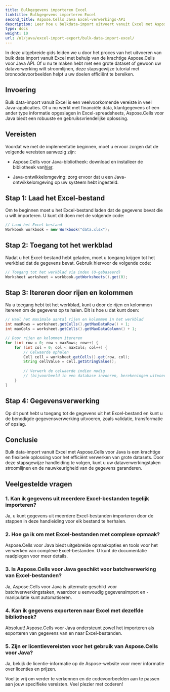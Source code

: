 ```yaml
---
title: Bulkgegevens importeren Excel
linktitle: Bulkgegevens importeren Excel
second_title: Aspose.Cells Java Excel-verwerkings-API
description: Leer hoe u bulkdata-import uitvoert vanuit Excel met Aspose.Cells voor Java API. Stroomlijn uw dataverwerking met deze stapsgewijze handleiding.
type: docs
weight: 10
url: /nl/java/excel-import-export/bulk-data-import-excel/
---
```


In deze uitgebreide gids leiden we u door het proces van het uitvoeren van bulk data import vanuit Excel met behulp van de krachtige Aspose.Cells voor Java API. Of u nu te maken hebt met een grote dataset of gewoon uw dataverwerking wilt stroomlijnen, deze stapsgewijze tutorial met broncodevoorbeelden helpt u uw doelen efficiënt te bereiken.

## Invoering

Bulk data-import vanuit Excel is een veelvoorkomende vereiste in veel Java-applicaties. Of u nu werkt met financiële data, klantgegevens of een ander type informatie opgeslagen in Excel-spreadsheets, Aspose.Cells voor Java biedt een robuuste en gebruiksvriendelijke oplossing.

## Vereisten

Voordat we met de implementatie beginnen, moet u ervoor zorgen dat de volgende vereisten aanwezig zijn:

-  Aspose.Cells voor Java-bibliotheek: download en installeer de bibliotheek van[hier](https://releases.aspose.com/cells/java/).

- Java-ontwikkelomgeving: zorg ervoor dat u een Java-ontwikkelomgeving op uw systeem hebt ingesteld.

## Stap 1: Laad het Excel-bestand

Om te beginnen moet u het Excel-bestand laden dat de gegevens bevat die u wilt importeren. U kunt dit doen met de volgende code:

```java
// Laad het Excel-bestand
Workbook workbook = new Workbook("data.xlsx");
```

## Stap 2: Toegang tot het werkblad

Nadat u het Excel-bestand hebt geladen, moet u toegang krijgen tot het werkblad dat de gegevens bevat. Gebruik hiervoor de volgende code:

```java
// Toegang tot het werkblad via index (0-gebaseerd)
Worksheet worksheet = workbook.getWorksheets().get(0);
```

## Stap 3: Itereren door rijen en kolommen

Nu u toegang hebt tot het werkblad, kunt u door de rijen en kolommen itereren om de gegevens op te halen. Dit is hoe u dat kunt doen:

```java
// Haal het maximale aantal rijen en kolommen in het werkblad
int maxRows = worksheet.getCells().getMaxDataRow() + 1;
int maxCols = worksheet.getCells().getMaxDataColumn() + 1;

// Door rijen en kolommen itereren
for (int row = 0; row < maxRows; row++) {
    for (int col = 0; col < maxCols; col++) {
        // Celwaarde ophalen
        Cell cell = worksheet.getCells().get(row, col);
        String cellValue = cell.getStringValue();
        
        // Verwerk de celwaarde indien nodig
        // (bijvoorbeeld in een database invoeren, berekeningen uitvoeren, enz.)
    }
}
```

## Stap 4: Gegevensverwerking

Op dit punt hebt u toegang tot de gegevens uit het Excel-bestand en kunt u de benodigde gegevensverwerking uitvoeren, zoals validatie, transformatie of opslag.

## Conclusie

Bulk data-import vanuit Excel met Aspose.Cells voor Java is een krachtige en flexibele oplossing voor het efficiënt verwerken van grote datasets. Door deze stapsgewijze handleiding te volgen, kunt u uw dataverwerkingstaken stroomlijnen en de nauwkeurigheid van de gegevens garanderen.

## Veelgestelde vragen

### 1. Kan ik gegevens uit meerdere Excel-bestanden tegelijk importeren?

Ja, u kunt gegevens uit meerdere Excel-bestanden importeren door de stappen in deze handleiding voor elk bestand te herhalen.

### 2. Hoe ga ik om met Excel-bestanden met complexe opmaak?

Aspose.Cells voor Java biedt uitgebreide opmaakopties en tools voor het verwerken van complexe Excel-bestanden. U kunt de documentatie raadplegen voor meer details.

### 3. Is Aspose.Cells voor Java geschikt voor batchverwerking van Excel-bestanden?

Ja, Aspose.Cells voor Java is uitermate geschikt voor batchverwerkingstaken, waardoor u eenvoudig gegevensimport en -manipulatie kunt automatiseren.

### 4. Kan ik gegevens exporteren naar Excel met dezelfde bibliotheek?

Absoluut! Aspose.Cells voor Java ondersteunt zowel het importeren als exporteren van gegevens van en naar Excel-bestanden.

### 5. Zijn er licentievereisten voor het gebruik van Aspose.Cells voor Java?

Ja, bekijk de licentie-informatie op de Aspose-website voor meer informatie over licenties en prijzen.

Voel je vrij om verder te verkennen en de codevoorbeelden aan te passen aan jouw specifieke vereisten. Veel plezier met coderen!